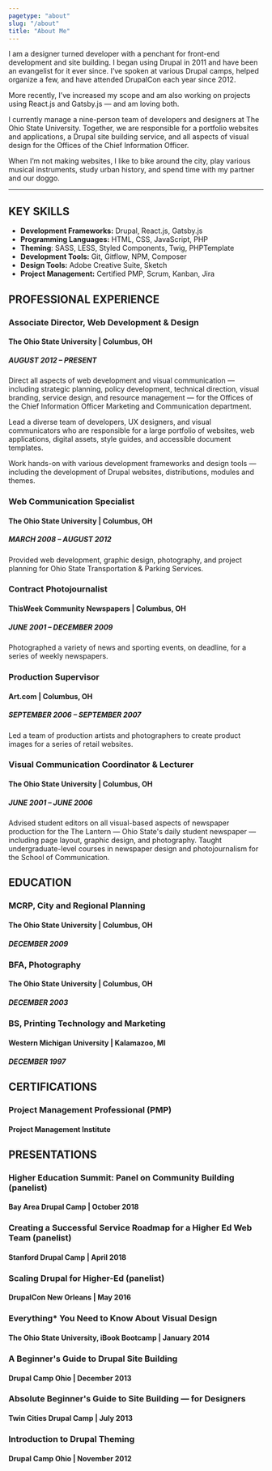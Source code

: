 ```yaml
---
pagetype: "about"
slug: "/about"
title: "About Me"
---
```


I am a designer turned developer with a penchant for front-end development and site building. I began using Drupal in 2011 and have been an evangelist for it ever since. I’ve spoken at various Drupal camps, helped organize a few, and have attended DrupalCon each year since 2012.

More recently, I’ve increased my scope and am also working on projects using React.js and Gatsby.js — and am loving both.

I currently manage a nine-person team of developers and designers at The Ohio State University. Together, we are responsible for a portfolio websites and applications, a Drupal site building service, and all aspects of visual design for the Offices of the Chief Information Officer.

When I’m not making websites, I like to bike around the city, play various musical instruments, study urban history, and spend time with my partner and our doggo.  


---
## KEY SKILLS

- **Development Frameworks:** Drupal, React.js, Gatsby.js  
- **Programming Languages:** HTML, CSS,  JavaScript, PHP  
- **Theming**: SASS, LESS, Styled Components, Twig, PHPTemplate  
- **Development Tools:** Git, Gitflow, NPM, Composer  
- **Design Tools:** Adobe Creative Suite, Sketch  
- **Project Management:** Certified PMP, Scrum, Kanban, Jira  


## PROFESSIONAL EXPERIENCE

### Associate Director, Web Development & Design
#### The Ohio State University | Columbus, OH
##### AUGUST 2012 – PRESENT

Direct all aspects of web development and visual communication — including strategic planning, policy development, technical direction, visual branding, service design, and resource management —  for the Offices of the Chief Information Officer Marketing and Communication department.

Lead a diverse team of developers, UX designers, and visual communicators who are responsible for a large portfolio of websites, web applications, digital assets, style guides, and accessible document templates.

Work hands-on with various development frameworks and design tools — including the development of Drupal websites, distributions, modules and themes.  


### Web Communication Specialist
#### The Ohio State University | Columbus, OH
##### MARCH 2008 – AUGUST 2012
Provided web development, graphic design, photography, and project planning for Ohio State Transportation & Parking Services.

### Contract Photojournalist
#### ThisWeek Community Newspapers | Columbus, OH
##### JUNE  2001 – DECEMBER 2009

Photographed a variety of news and sporting events, on deadline, for a series of weekly newspapers.
### Production Supervisor
#### Art.com | Columbus, OH
##### SEPTEMBER 2006 – SEPTEMBER 2007

Led a team of production artists and photographers to create product images for a series of retail websites.  


### Visual Communication Coordinator & Lecturer
#### The Ohio State University | Columbus, OH
##### JUNE 2001 – JUNE 2006

Advised student editors on all visual-based aspects of newspaper production for the The Lantern — Ohio State's daily student newspaper — including page layout, graphic design, and photography. Taught undergraduate-level courses in newspaper design and photojournalism for the School of Communication.


## EDUCATION

### MCRP, City and Regional Planning
#### The Ohio State University | Columbus, OH
##### DECEMBER 2009


### BFA, Photography
#### The Ohio State University | Columbus, OH
##### DECEMBER 2003

### BS, Printing Technology and Marketing
#### Western Michigan University | Kalamazoo, MI
##### DECEMBER 1997


## CERTIFICATIONS

### Project Management Professional (PMP)
#### Project Management Institute


## PRESENTATIONS

### Higher Education Summit: Panel on Community Building (panelist)
#### Bay Area Drupal Camp | October 2018

### Creating a Successful Service Roadmap for a Higher Ed Web Team (panelist)
#### Stanford Drupal Camp | April 2018

### Scaling Drupal for Higher-Ed (panelist)
#### DrupalCon New Orleans | May 2016

### Everything* You Need to Know About Visual Design
#### The Ohio State University,  iBook Bootcamp |  January 2014

### A Beginner's Guide to Drupal Site Building
#### Drupal Camp Ohio | December 2013

### Absolute Beginner's Guide to Site Building — for Designers
#### Twin Cities Drupal Camp |  July 2013

### Introduction to Drupal Theming
#### Drupal Camp Ohio | November 2012
